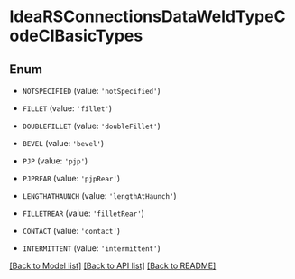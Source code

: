 # IdeaRSConnectionsDataWeldTypeCodeCIBasicTypes


## Enum

* `NOTSPECIFIED` (value: `'notSpecified'`)

* `FILLET` (value: `'fillet'`)

* `DOUBLEFILLET` (value: `'doubleFillet'`)

* `BEVEL` (value: `'bevel'`)

* `PJP` (value: `'pjp'`)

* `PJPREAR` (value: `'pjpRear'`)

* `LENGTHATHAUNCH` (value: `'lengthAtHaunch'`)

* `FILLETREAR` (value: `'filletRear'`)

* `CONTACT` (value: `'contact'`)

* `INTERMITTENT` (value: `'intermittent'`)

[[Back to Model list]](../README.md#documentation-for-models) [[Back to API list]](../README.md#documentation-for-api-endpoints) [[Back to README]](../README.md)


